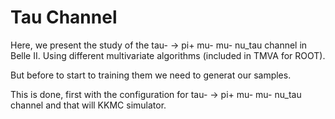 # Tau Channel

Here, we present the study of the tau- -> pi+ mu- mu- nu_tau channel in Belle II.
Using different multivariate algorithms (included in TMVA for ROOT).

But before to start to training them we need to generat our samples.

This is done, first with the configuration for tau- -> pi+ mu- mu- nu_tau channel and that will KKMC simulator.  

   
    
 

